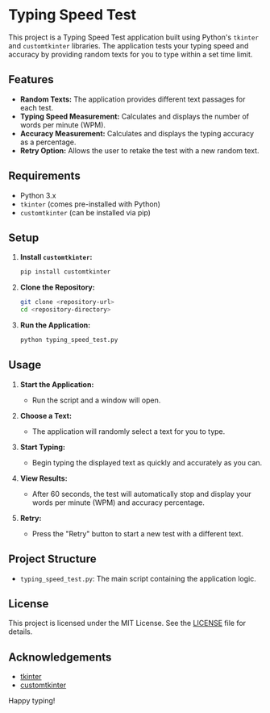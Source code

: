 # Typing Speed Test

This project is a Typing Speed Test application built using Python's `tkinter` and `customtkinter` libraries. The application tests your typing speed and accuracy by providing random texts for you to type within a set time limit.

## Features
- **Random Texts:** The application provides different text passages for each test.
- **Typing Speed Measurement:** Calculates and displays the number of words per minute (WPM).
- **Accuracy Measurement:** Calculates and displays the typing accuracy as a percentage.
- **Retry Option:** Allows the user to retake the test with a new random text.

## Requirements
- Python 3.x
- `tkinter` (comes pre-installed with Python)
- `customtkinter` (can be installed via pip)

## Setup

1. **Install `customtkinter`:**
    ```bash
    pip install customtkinter
    ```

2. **Clone the Repository:**
    ```bash
    git clone <repository-url>
    cd <repository-directory>
    ```

3. **Run the Application:**
    ```bash
    python typing_speed_test.py
    ```

## Usage

1. **Start the Application:**
   - Run the script and a window will open.
   
2. **Choose a Text:**
   - The application will randomly select a text for you to type.
   
3. **Start Typing:**
   - Begin typing the displayed text as quickly and accurately as you can.
   
4. **View Results:**
   - After 60 seconds, the test will automatically stop and display your words per minute (WPM) and accuracy percentage.

5. **Retry:**
   - Press the "Retry" button to start a new test with a different text.

## Project Structure
- `typing_speed_test.py`: The main script containing the application logic.

## License
This project is licensed under the MIT License. See the [LICENSE](LICENSE) file for details.

## Acknowledgements
- [tkinter](https://docs.python.org/3/library/tkinter.html)
- [customtkinter](https://github.com/TomSchimansky/CustomTkinter)

Happy typing!
